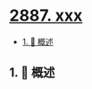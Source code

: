 # [2887. xxx](https://github.com/Tdahuyou/TNotes.leetcode/tree/main/notes/2887.%20xxx)

<!-- region:toc -->

- [1. 📝 概述](#1--概述)

<!-- endregion:toc -->

## 1. 📝 概述
